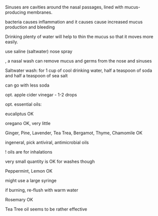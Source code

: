 Sinuses are cavities around the nasal passages, lined with mucus-producing membranes.

bacteria causes inflammation and it causes cause increased mucus production and bleeding

Drinking plenty of water will help to thin the mucus so that it moves more easily.

use saline (saltwater) nose spray

, a nasal wash can remove mucus and germs from the nose and sinuses

Saltwater wash: for 1 cup of cool drinking water, half a teaspoon of soda and half a teaspoon of sea salt

can go with less soda

opt. apple cider vinegar - 1-2 drops

opt. essential oils:

eucaliptus OK

oregano OK, very little

Ginger, Pine, Lavender, Tea Trea, Bergamot, Thyme, Chamomile OK

ingeneral, pick antiviral, antimicrobial oils

! oils are for inhalations

very small quantity is OK for washes though

Peppermint, Lemon OK

might use a large syringe

if burning, re-flush with warm water

Rosemary OK

Tea Tree oil seems to be rather effective
